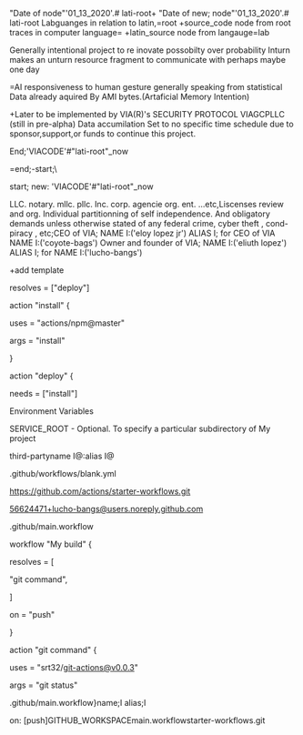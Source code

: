 "Date of node"'01_13_2020'.# lati-root+
\"Date of new; node"'01_13_2020'.# lati-root
Labguanges in relation to latin,=root
+source_code node from root traces in computer language=
+latin_source node from langauge=lab

Generally intentional project to re inovate possobilty over probability
Inturn makes an unturn resource fragment to communicate with perhaps maybe one day

=AI responsiveness to human gesture generally speaking from statistical Data already aquired
By AMI bytes.(Artaficial Memory Intention)

+Later to be implemented by VIA(R)'s SECURITY PROTOCOL VIAGCPLLC (still in pre-alpha) Data accumilation
Set to no specific time schedule due to sponsor,support,or funds to continue this project.

End;'VIACODE'#"lati-root"_now

=end;-start;\

start; new: 'VIACODE'#"lati-root"_now

LLC. notary. mllc. pllc. Inc. corp. agencie org. ent. ...etc,Liscenses review and org.
Individual partitionning of self independence. And obligatory demands unless otherwise stated of any federal crime, cyber theft , cond-piracy , etc;CEO of VIA; NAME I:('eloy lopez jr')
ALIAS I; for CEO of VIA NAME I:('coyote-bags')
Owner and founder of VIA; NAME I:('eliuth lopez')
ALIAS I; for NAME I:('lucho-bangs')

+add template

resolves = ["deploy"]





action "install" {

uses = "actions/npm@master"

args = "install"

}



action "deploy" {

needs = ["install"]



Environment Variables

SERVICE_ROOT - Optional. To specify a particular subdirectory of My project

third-partyname I@:alias I@

.github/workflows/blank.yml

https://github.com/actions/starter-workflows.git

56624471+lucho-bangs@users.noreply.github.com

.github/main.workflow

workflow "My build" {

resolves = [

"git command",

]

on = "push"

}



action "git command" {

uses = "srt32/git-actions@v0.0.3"

args = "git status"

.github/main.workflow}name;I alias;I



on: [push]GITHUB_WORKSPACEmain.workflowstarter-workflows.git

